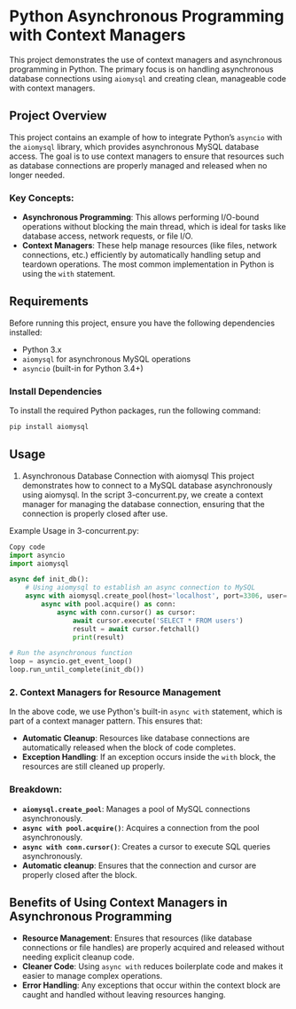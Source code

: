# Python Asynchronous Programming with Context Managers

This project demonstrates the use of context managers and asynchronous programming in Python. The primary focus is on handling asynchronous database connections using `aiomysql` and creating clean, manageable code with context managers.

## Project Overview

This project contains an example of how to integrate Python’s `asyncio` with the `aiomysql` library, which provides asynchronous MySQL database access. The goal is to use context managers to ensure that resources such as database connections are properly managed and released when no longer needed.

### Key Concepts:
- **Asynchronous Programming**: This allows performing I/O-bound operations without blocking the main thread, which is ideal for tasks like database access, network requests, or file I/O.
- **Context Managers**: These help manage resources (like files, network connections, etc.) efficiently by automatically handling setup and teardown operations. The most common implementation in Python is using the `with` statement.

## Requirements

Before running this project, ensure you have the following dependencies installed:

- Python 3.x
- `aiomysql` for asynchronous MySQL operations
- `asyncio` (built-in for Python 3.4+)

### Install Dependencies

To install the required Python packages, run the following command:

```bash
pip install aiomysql
```
## Usage
1. Asynchronous Database Connection with aiomysql
This project demonstrates how to connect to a MySQL database asynchronously using aiomysql. In the script 3-concurrent.py, we create a context manager for managing the database connection, ensuring that the connection is properly closed after use.

Example Usage in 3-concurrent.py:
```python
Copy code
import asyncio
import aiomysql

async def init_db():
    # Using aiomysql to establish an async connection to MySQL
    async with aiomysql.create_pool(host='localhost', port=3306, user='root', password='password', db='test_db') as pool:
        async with pool.acquire() as conn:
            async with conn.cursor() as cursor:
                await cursor.execute('SELECT * FROM users')
                result = await cursor.fetchall()
                print(result)

# Run the asynchronous function
loop = asyncio.get_event_loop()
loop.run_until_complete(init_db())
```
### 2. Context Managers for Resource Management

In the above code, we use Python's built-in `async with` statement, which is part of a context manager pattern. This ensures that:

- **Automatic Cleanup**: Resources like database connections are automatically released when the block of code completes.
- **Exception Handling**: If an exception occurs inside the `with` block, the resources are still cleaned up properly.

### Breakdown:
- **`aiomysql.create_pool`**: Manages a pool of MySQL connections asynchronously.
- **`async with pool.acquire()`**: Acquires a connection from the pool asynchronously.
- **`async with conn.cursor()`**: Creates a cursor to execute SQL queries asynchronously.
- **Automatic cleanup**: Ensures that the connection and cursor are properly closed after the block.

## Benefits of Using Context Managers in Asynchronous Programming
- **Resource Management**: Ensures that resources (like database connections or file handles) are properly acquired and released without needing explicit cleanup code.
- **Cleaner Code**: Using `async with` reduces boilerplate code and makes it easier to manage complex operations.
- **Error Handling**: Any exceptions that occur within the context block are caught and handled without leaving resources hanging.
